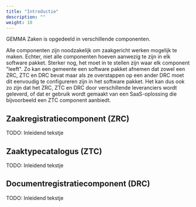 ```yaml
---
title: "Introductie"
description: ""
weight: 10
---
```


GEMMA Zaken is opgedeeld in verschillende componenten.

Alle componenten zijn noodzakelijk om zaakgericht werken mogelijk te maken. Echter, niet alle componenten hoeven aanwezig te zijn in elk software pakket. Sterker nog, het moet in te stellen zijn waar elk component "leeft". Zo kan een gemeente een software pakket afnemen dat zowel een ZRC, ZTC en DRC bevat maar als ze overstappen op een ander DRC moet dit eenvoudig te configureren zijn in het software pakket. Het kan dus ook zo zijn dat het ZRC, ZTC en DRC door verschillende leveranciers wordt geleverd, of dat er gebruik wordt gemaakt van een SaaS-oplossing die bijvoorbeeld een ZTC component aanbiedt.  

## Zaakregistratiecomponent (ZRC)

TODO: Inleidend tekstje

## Zaaktypecatalogus (ZTC)

TODO: Inleidend tekstje

## Documentregistratiecomponent (DRC)

TODO: Inleidend tekstje

